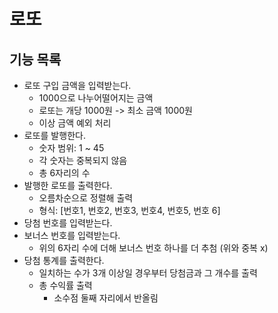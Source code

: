 # 로또

## 기능 목록
- 로또 구입 금액을 입력받는다.
  - 1000으로 나누어떨어지는 금액
  - 로또는 개당 1000원 -> 최소 금액 1000원
  - 이상 금액 예외 처리
- 로또를 발행한다.
  - 숫자 범위: 1 ~ 45
  - 각 숫자는 중복되지 않음
  - 총 6자리의 수
- 발행한 로또를 출력한다.
  - 오름차순으로 정렬해 출력
  - 형식: [번호1, 번호2, 번호3, 번호4, 번호5, 번호 6]
- 당첨 번호를 입력받는다.
- 보너스 번호를 입력받는다.
  - 위의 6자리 수에 더해 보너스 번호 하나를 더 추첨 (위와 중복 x)
- 당첨 통계를 출력한다.
  - 일치하는 수가 3개 이상일 경우부터 당첨금과 그 개수를 출력
  - 총 수익률 출력
    - 소수점 둘째 자리에서 반올림
